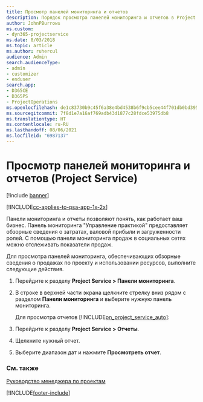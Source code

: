 ```yaml
---
title: Просмотр панелей мониторинга и отчетов
description: Порядок просмотра панелей мониторинга и отчетов в Project Service
author: JohnPBurrows
ms.custom:
- dyn365-projectservice
ms.date: 8/03/2018
ms.topic: article
ms.author: ruhercul
audience: Admin
search.audienceType:
- admin
- customizer
- enduser
search.app:
- D365CE
- D365PS
- ProjectOperations
ms.openlocfilehash: de1c83730b9c45f6a38e4bd4538b6f9cb5cee44f701db0bd395069cf8336d080
ms.sourcegitcommit: 7f8d1e7a16af769adb43d1877c28fdce53975db8
ms.translationtype: HT
ms.contentlocale: ru-RU
ms.lasthandoff: 08/06/2021
ms.locfileid: "6987137"
---
```

# <a name="view-dashboards-and-reports-project-service"></a>Просмотр панелей мониторинга и отчетов (Project Service)

[!include [banner](../includes/psa-now-project-operations.md)]

[!INCLUDE[cc-applies-to-psa-app-1x-2x](../includes/cc-applies-to-psa-app-1x-2x.md)]

Панели мониторинга и отчеты позволяют понять, как работает ваш бизнес. Панель мониторинга "Управление практикой" предоставляет обзорные сведения о затратах, валовой прибыли и загруженности ролей. С помощью панели мониторинга продаж в социальных сетях можно отслеживать показатели продаж.  
  
 Для просмотра панелей мониторинга, обеспечивающих обзорные сведения о продажах по проекту и использовании ресурсов, выполните следующие действия.  
  
1. Перейдите к разделу **Project Service > Панели мониторинга**.  
  
2. В строке в верхней части экрана щелкните стрелку вниз рядом с разделом **Панели мониторинга** и выберите нужную панель мониторинга.  
  
   Для просмотра отчетов [!INCLUDE[pn_project_service_auto](../includes/pn-project-service-auto.md)]:  
  
3. Перейдите к разделу **Project Service > Отчеты**.  
  
4. Щелкните нужный отчет.  
  
5. Выберите диапазон дат и нажмите **Просмотреть отчет**.  
  
### <a name="see-also"></a>См. также  
 [Руководство менеджера по проектам](../psa/project-manager-guide.md)


[!INCLUDE[footer-include](../includes/footer-banner.md)]